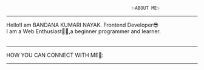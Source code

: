                                                   ✨ABOUT ME✨
<hr>
Hello!I am BANDANA KUMARI NAYAK.
Frontend Developer😎
</BR>
I am a Web Enthusiast👩‍💻,a beginner programmer and learner.
</BR>
</br>
<hr>
HOW YOU CAN CONNECT WITH ME🤔:

<hr>
